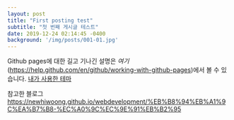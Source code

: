 ```yaml
---
layout: post
title: "First posting test"
subtitle: "첫 번째 게시글 테스트"
date: 2019-12-24 02:14:45 -0400
background: '/img/posts/001-01.jpg'
---
```


Github pages에 대한 길고 기나긴 설명은 *여기*(https://help.github.com/en/github/working-with-github-pages)에서 볼 수 있습니다.
[내가 사용한 테마](https://startbootstrap.com/previews/clean-blog/)

참고한 블로그
https://newhiwoong.github.io/webdevelopment/%EB%B8%94%EB%A1%9C%EA%B7%B8-%EC%A0%9C%EC%9E%91%EB%B2%95
